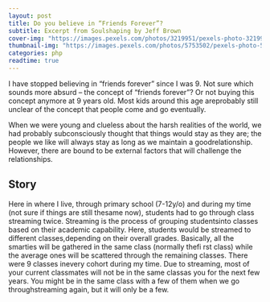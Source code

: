 ```yaml
---
layout: post
title: Do you believe in “Friends Forever”?
subtitle: Excerpt from Soulshaping by Jeff Brown
cover-img: "https://images.pexels.com/photos/3219951/pexels-photo-3219951.jpeg?auto=compress&cs=tinysrgb&w=1260&h=750&dpr=2"
thumbnail-img: "https://images.pexels.com/photos/5753502/pexels-photo-5753502.jpeg?auto=compress&cs=tinysrgb&w=1260&h=750&dpr=2"
categories: php
readtime: true
---
```


I have stopped believing in “friends forever” since I was 9. Not sure which sounds more absurd – the concept of “friends forever”? Or not buying this concept anymore at 9 years old. Most kids around this age areprobably still unclear of the concept that people come and go eventually.

When we were young and clueless about the harsh realities of the world, we had probably subconsciously thought that things would stay as they are; the people we like will always stay as long as we maintain a goodrelationship. However, there are bound to be external factors that will challenge the relationships.

## Story

Here in where I live, through primary school (7-12y/o) and during my time (not sure if things are still thesame now), students had to go through class streaming twice. Streaming is the process of grouping studentsinto classes based on their academic capability. Here, students would be streamed to different classes,depending on their overall grades. Basically, all the smarties will be gathered in the same class (normally thefi rst class) while the average ones will be scattered through the remaining classes. There were 9 classes inevery cohort during my time. Due to streaming, most of your current classmates will not be in the same classas you for the next few years. You might be in the same class with a few of them when we go throughstreaming again, but it will only be a few.
